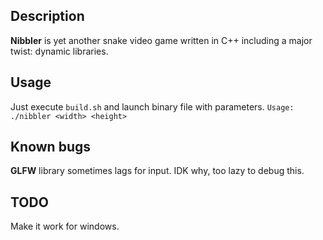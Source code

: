 ## Description
**Nibbler** is yet another snake video game written in C++ including a major twist: dynamic libraries.

## Usage
Just execute `build.sh` and launch binary file with parameters.
`Usage: ./nibbler <width> <height>`

## Known bugs
**GLFW** library sometimes lags for input. IDK why, too lazy to debug this.

## TODO
Make it work for windows.

